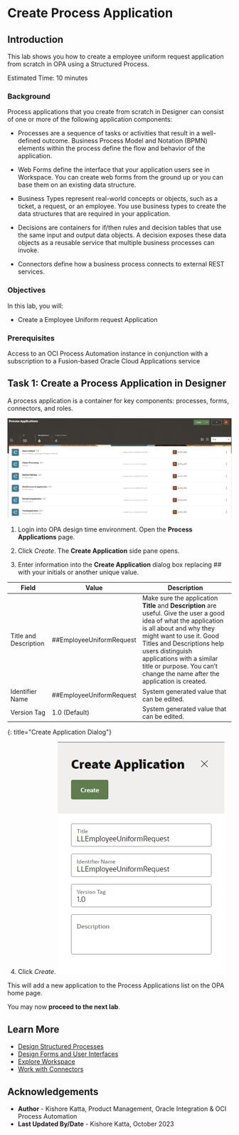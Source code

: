# Create Process Application

## Introduction

This lab shows you how to create a  employee uniform request application from scratch in OPA using a Structured Process.

Estimated Time: 10 minutes

### Background

Process applications that you create from scratch in Designer can consist of one or more of the following application components:

-	Processes are a sequence of tasks or activities that result in a well-defined outcome. Business Process Model and Notation (BPMN) elements within the process define the flow and behavior of the application.

- Web Forms define the interface that your application users see in Workspace. You can create web forms from the ground up or you can base them on an existing data structure.

- Business Types represent real-world concepts or objects, such as a ticket, a request, or an employee. You use business types to create the data structures that are required in your application.

- Decisions are containers for if/then rules and decision tables that use the same input and output data objects. A decision exposes these data objects as a reusable service that multiple business processes can invoke.

- Connectors define how a business process connects to external REST services.

### Objectives

In this lab, you will:
* Create a Employee Uniform request Application

### Prerequisites

Access to an OCI Process Automation instance in conjunction with a subscription to a Fusion-based Oracle Cloud Applications service

## Task 1: Create a Process Application in Designer

A process application is a container for key components: processes, forms, connectors, and roles.

![List process applications](images/list-process-applications.png)

1.	Login into OPA design time environment. Open the **Process Applications** page.

2.	Click *Create*. The **Create Application** side pane opens.

3.	Enter information into the **Create Application** dialog box replacing ## with your initials or another unique value.

| Field | Value |	Description	|
| --- | --- |	---	|
| Title and Description	 | ##EmployeeUniformRequest |	Make sure the application **Title** and **Description** are useful. Give the user a good idea of what the application is all about and why they might want to use it. Good Titles and Descriptions help users distinguish applications with a similar title or purpose. You can’t change the name after the application is created.|
| Identifier Name	 | ##EmployeeUniformRequest |	System generated value that can be edited. |
| Version Tag | 1.0 (Default) |	System generated value that can be edited.|
{: title="Create Application Dialog"}

4.	Click *Create*.
![Create Application](images/create-app-dialog.png)

This will add a new application to the Process Applications list on the OPA home page.

You may now **proceed to the next lab**.

## Learn More

* [Design Structured Processes](https://docs.oracle.com/en/cloud/paas/process-automation/user-process-automation/design-structured-processes.html)
* [Design Forms and User Interfaces](https://docs.oracle.com/en/cloud/paas/process-automation/user-process-automation/design-forms-and-user-interfaces.html)
* [Explore Workspace](https://docs.oracle.com/en/cloud/paas/process-automation/user-process-automation/explore-workspace.html)
*	[Work with Connectors](https://docs.oracle.com/en/cloud/paas/process-automation/user-process-automation/work-connectors.html)

## Acknowledgements
* **Author** - Kishore Katta, Product Management, Oracle Integration & OCI Process Automation
* **Last Updated By/Date** - Kishore Katta, October 2023
